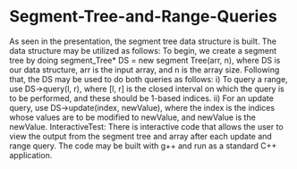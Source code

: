 # Segment-Tree-and-Range-Queries
﻿As seen in the presentation, the segment tree data structure is built. The data structure may be utilized as follows:   To begin, we create a segment tree by doing segment_Tree* DS = new segment Tree(arr, n), where DS is our data structure, arr is the input array, and n is the array size.   Following that, the DS may be used to do both queries as follows: i) To query a range, use DS->query(l, r), where [l, r] is the closed interval on which the query is to be performed, and these should be 1-based indices. ii) For an update query, use DS->update(index, newValue), where the index is the indices whose values are to be modified to newValue, and newValue is the newValue.   InteractiveTest: There is interactive code that allows the user to view the output from the segment tree and array after each update and range query.   The code may be built with g++ and run as a standard C++ application.

